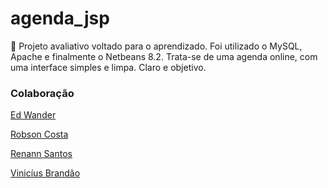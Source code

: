 # agenda_jsp

📅 Projeto avaliativo voltado para o aprendizado. Foi utilizado o MySQL, Apache e finalmente o Netbeans 8.2.
Trata-se de uma agenda online, com uma interface simples e limpa. Claro e objetivo.

### Colaboração

[Ed Wander](https://github.com/Edy940)

[Robson Costa](https://github.com/RobsonCostaRbn)

[Renann Santos](https://github.com/Renann1)

[Vinicíus Brandão](https://github.com/ViniciusBrandao2)
